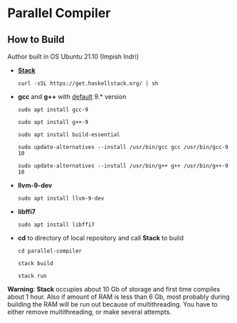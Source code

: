 # Parallel Compiler

## How to Build

Author built in OS Ubuntu 21.10 (Impish Indri)

*	[**Stack**](https://docs.haskellstack.org/en/stable/README/)

		curl -sSL https://get.haskellstack.org/ | sh

*	**gcc** and **g++** with [default](https://askubuntu.com/questions/26498/how-to-choose-the-default-gcc-and-g-version) 9.* version

		sudo apt install gcc-9

		sudo apt install g++-9

		sudo apt install build-essential

		sudo update-alternatives --install /usr/bin/gcc gcc /usr/bin/gcc-9 10

		sudo update-alternatives --install /usr/bin/g++ g++ /usr/bin/g++-9 10

*	**llvm-9-dev**

		sudo apt install llvm-9-dev

*	**libffi7**

		sudo apt install libffi7

*	**cd** to directory of local repository and call **Stack** to build

		cd parallel-compiler
    
		stack build
    
		stack run

**Warning**: **Stack** occupies about 10 Gb of storage and first time compiles about 1 hour. Also if amount of RAM is less than 6 Gb, most probably during building the RAM will be run out because of multithreading. You have to either remove multithreading, or make several attempts.

